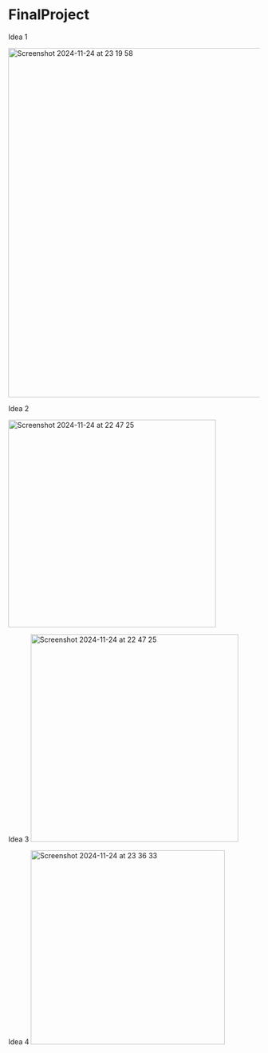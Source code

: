 # FinalProject


Idea 1

<img width="700" alt="Screenshot 2024-11-24 at 23 19 58" src="https://github.com/user-attachments/assets/4a368e45-098e-4970-817b-a75964472091">


Idea 2

<img width="416" alt="Screenshot 2024-11-24 at 22 47 25" src="https://github.com/user-attachments/assets/5d2ff25d-e353-4020-954f-228ab0d5f2f2">




Idea 3
<img width="416" alt="Screenshot 2024-11-24 at 22 47 25" src="https://github.com/user-attachments/assets/217cebfd-4396-4e4b-a2cb-b3406f8cdc7a">





Idea 4
<img width="389" alt="Screenshot 2024-11-24 at 23 36 33" src="https://github.com/user-attachments/assets/82c77c47-9efb-4f12-8f3e-25795827dd30">
